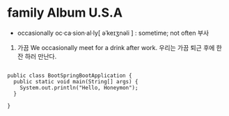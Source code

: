 # family Album U.S.A
* occasionally oc·ca·sion·al·ly[ əˈkeɪʒnəli ]  : sometime; not often
부사
1.	가끔
We occasionally meet for a drink after work. 
우리는 가끔 퇴근 후에 한잔 하러 만난다.

<pre>
<code>
public class BootSpringBootApplication {
  public static void main(String[] args) {
    System.out.println("Hello, Honeymon");
  }

}
</code>
</pre>
